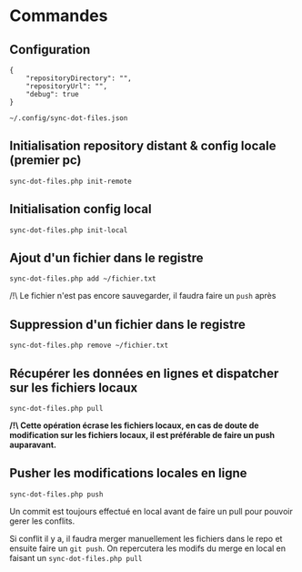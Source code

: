 # Commandes

## Configuration

```
{
    "repositoryDirectory": "",
    "repositoryUrl": "",
    "debug": true
}
```

`~/.config/sync-dot-files.json`

## Initialisation repository distant & config locale (premier pc)

`sync-dot-files.php init-remote`

## Initialisation config local

`sync-dot-files.php init-local`

## Ajout d'un fichier dans le registre

`sync-dot-files.php add ~/fichier.txt`

/!\ Le fichier n'est pas encore sauvegarder, il faudra faire un `push` après

## Suppression d'un fichier dans le registre

`sync-dot-files.php remove ~/fichier.txt`

## Récupérer les données en lignes et dispatcher sur les fichiers locaux

`sync-dot-files.php pull`

**/!\ Cette opération écrase les fichiers locaux, en cas de doute de modification sur les fichiers locaux, il est préférable de faire un push auparavant.**

## Pusher les modifications locales en ligne

`sync-dot-files.php push`

Un commit est toujours effectué en local avant de faire un pull pour pouvoir gerer les conflits.

Si conflit il y a, il faudra merger manuellement les fichiers dans le repo et ensuite faire un `git push`. 
On repercutera les modifs du merge en local en faisant un `sync-dot-files.php pull`
